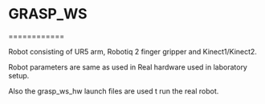 
# GRASP_WS
============

Robot consisting of UR5 arm, Robotiq 2 finger gripper and Kinect1/Kinect2.

Robot parameters are same as used in Real hardware used in laboratory setup.

Also the grasp_ws_hw launch files are used t run the real robot.
